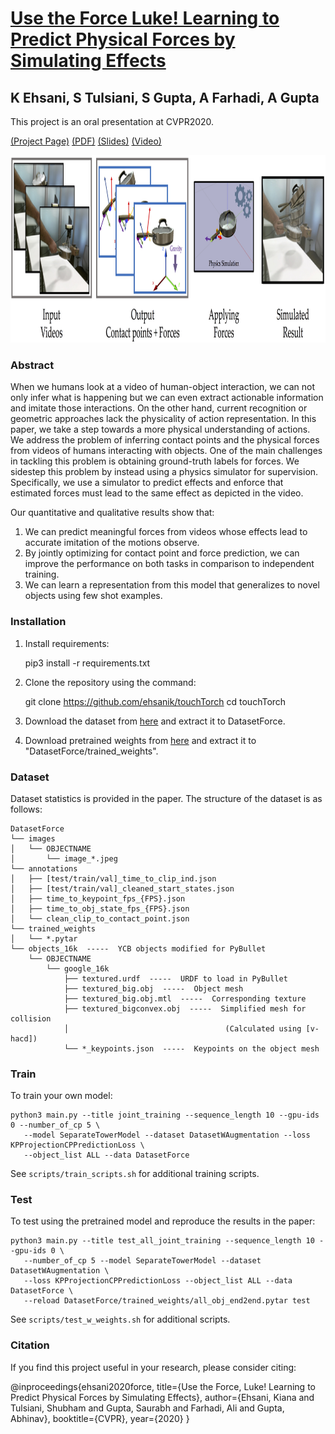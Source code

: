 # [Use the Force Luke! Learning to Predict Physical Forces by Simulating Effects](https://arxiv.org/pdf/2003.12045.pdf)
## K Ehsani, S Tulsiani, S Gupta, A Farhadi, A Gupta
This project is an oral presentation at CVPR2020.

[(Project Page)](https://ehsanik.github.io/forcecvpr2020/) [(PDF)](https://arxiv.org/pdf/2003.12045.pdf) [(Slides)]() [(Video)](https://ehsanik.github.io/forcecvpr2020/index.html#qual_video)

<center><img src="figs/teaser_force.jpg" height="300px" ></center>

### Abstract

When we humans look at a video of human-object interaction, we can not only infer what is happening but we can even extract actionable information and imitate those interactions. On the other hand, current recognition or geometric approaches lack the physicality of action representation. In this paper, we take a step towards a more physical understanding of actions. We address the problem of inferring contact points and the physical forces from videos of humans interacting with objects. One of the main challenges in tackling this problem is obtaining ground-truth labels for forces. We sidestep this problem by instead using a physics simulator for supervision. Specifically, we use a simulator to predict effects and enforce that estimated forces must lead to the same effect as depicted in the video.

Our quantitative and qualitative results show that:
<ol>
    <li>We can predict meaningful forces from videos whose effects lead to accurate imitation of the motions observe.</li>
    <li>By jointly optimizing for contact point and force prediction, we can improve the performance on both tasks in comparison to independent training. </li>
    <li>We can learn a representation from this model that generalizes to novel objects using few shot examples. </li>
</ol>



### Installation
1. Install requirements:

      pip3 install -r requirements.txt

2. Clone the repository using the command:

      git clone https://github.com/ehsanik/touchTorch
      cd touchTorch

3. Download the dataset from [here](#TODO) and extract it to DatasetForce.
4. Download pretrained weights from [here](https://drive.google.com/file/d/149s4eUJn9owuXSm0Y5_5ffX5bGOCXTeh/view?usp=sharing) and extract it to "DatasetForce/trained_weights". 


### Dataset

Dataset statistics is provided in the paper. The structure of the dataset is as follows:

```
DatasetForce
└── images
│   └── OBJECTNAME
│       └── image_*.jpeg
└── annotations
│   ├── [test/train/val]_time_to_clip_ind.json
│   ├── [test/train/val]_cleaned_start_states.json
│   ├── time_to_keypoint_fps_{FPS}.json
│   ├── time_to_obj_state_fps_{FPS}.json
│   └── clean_clip_to_contact_point.json
└── trained_weights
│   └── *.pytar
└── objects_16k  -----  YCB objects modified for PyBullet
    └── OBJECTNAME
        └── google_16k
            ├── textured.urdf  -----  URDF to load in PyBullet
            ├── textured_big.obj  -----  Object mesh
            ├── textured_big.obj.mtl  -----  Corresponding texture
            ├── textured_bigconvex.obj  -----  Simplified mesh for collision 
            │                                   (Calculated using [v-hacd])
            └── *_keypoints.json  -----  Keypoints on the object mesh
```
### Train

To train your own model:

```
python3 main.py --title joint_training --sequence_length 10 --gpu-ids 0 --number_of_cp 5 \
   --model SeparateTowerModel --dataset DatasetWAugmentation --loss KPProjectionCPPredictionLoss \ 
   --object_list ALL --data DatasetForce
```

See `scripts/train_scripts.sh` for additional training scripts.

### Test

To test using the pretrained model and reproduce the results in the paper:

```
python3 main.py --title test_all_joint_training --sequence_length 10 --gpu-ids 0 \ 
   --number_of_cp 5 --model SeparateTowerModel --dataset DatasetWAugmentation \
   --loss KPProjectionCPPredictionLoss --object_list ALL --data DatasetForce \
   --reload DatasetForce/trained_weights/all_obj_end2end.pytar test
```

See `scripts/test_w_weights.sh` for additional scripts.



### Citation

If you find this project useful in your research, please consider citing:

   @inproceedings{ehsani2020force,
     title={Use the Force, Luke! Learning to Predict Physical Forces by Simulating Effects},
      author={Ehsani, Kiana and Tulsiani, Shubham and Gupta, Saurabh and Farhadi, Ali and Gupta, Abhinav},
     booktitle={CVPR},
     year={2020}
   }
   
